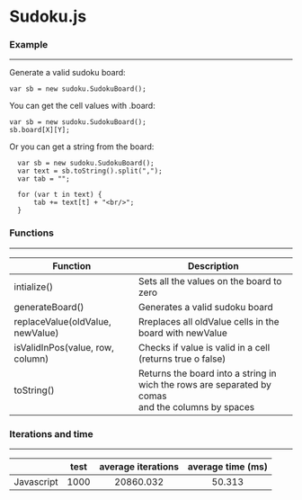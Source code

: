 # Sudoku.js
### Example
------
Generate a valid sudoku board:

`var sb = new sudoku.SudokuBoard();`

 You can get the cell values with .board:

```
var sb = new sudoku.SudokuBoard();
sb.board[X][Y];
```

Or you can get a string from the board:
```
  var sb = new sudoku.SudokuBoard();
  var text = sb.toString().split(",");
  var tab = "";
  
  for (var t in text) {
      tab += text[t] + "<br/>";
  }
```



### Functions
------
| Function                         						| Description                                                                                      |
|-------------------------------------------------------|--------------------------------------------------------------------------------------------------|
| intialize()                      						| Sets all the values on the board to zero                                                                           |
| generateBoard()                  						| Generates a valid sudoku board                                                                    |
| replaceValue(oldValue, newValue) 						|Rreplaces all oldValue cells in the board with newValue                                            |
| isValidInPos(value, row, column) 						| Checks if value is valid in a cell (returns true o false)                                         |
| toString()                       						| Returns the board into a string in wich the rows are separated by comas<br/> and the columns by spaces |

### Iterations and time
------

|            | test | average iterations | average time (ms) |
|------------:|------|:--------------------:|:--------------:|
| Javascript | 1000 |      20860.032     | 50.313       |


